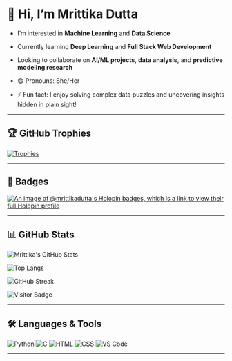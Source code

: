 # 👋 Hi, I’m Mrittika Dutta

- I’m interested in **Machine Learning** and **Data Science**
-  Currently learning **Deep Learning** and **Full Stack Web Development**
-  Looking to collaborate on **AI/ML projects**, **data analysis**, and **predictive modeling research**

- 😄 Pronouns: She/Her
- ⚡ Fun fact: I enjoy solving complex data puzzles and uncovering insights hidden in plain sight!

---

## 🏆 GitHub Trophies

[![Trophies](https://github-profile-trophy.vercel.app/?username=MrittikaDutta&theme=algolia)](https://github.com/ryo-ma/github-profile-trophy)

---
## 🧩 Badges

[![An image of @mrittikadutta's Holopin badges, which is a link to view their full Holopin profile](https://holopin.me/mrittikadutta)](https://holopin.io/@mrittikadutta)


---

## 📊 GitHub Stats

![Mrittika's GitHub Stats](https://github-readme-stats.vercel.app/api?username=MrittikaDutta&show_icons=true&theme=radical)

![Top Langs](https://github-readme-stats.vercel.app/api/top-langs/?username=MrittikaDutta&layout=compact&theme=radical)

![GitHub Streak](https://streak-stats.demolab.com/?user=MrittikaDutta&theme=radical)

![Visitor Badge](https://visitor-badge.laobi.icu/badge?page_id=mrittikadutta)

---

## 🛠️ Languages & Tools

![Python](https://img.shields.io/badge/Python-3776AB?style=flat&logo=python&logoColor=white)
![C](https://img.shields.io/badge/C-00599C?style=flat&logo=c&logoColor=white)
![HTML](https://img.shields.io/badge/HTML5-E34F26?style=flat&logo=html5&logoColor=white)
![CSS](https://img.shields.io/badge/CSS3-1572B6?style=flat&logo=css3&logoColor=white)
![VS Code](https://img.shields.io/badge/VSCode-007ACC?style=flat&logo=visual-studio-code&logoColor=white)

---



<!---
MrittikaDutta/MrittikaDutta is a ✨ special ✨ repository because its `README.md` (this file) appears on your GitHub profile.
You can click the Preview link to take a look at your changes.
--->

